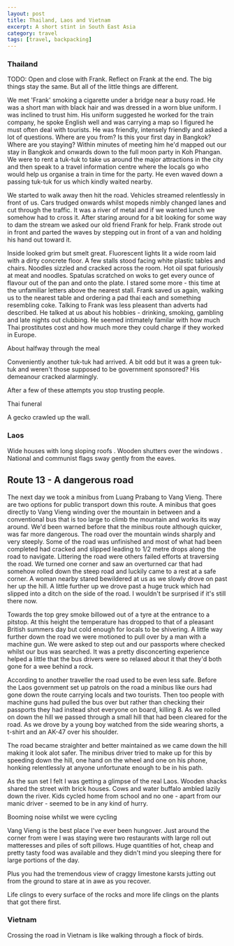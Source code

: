 ```yaml
---
layout: post
title: Thailand, Laos and Vietnam
excerpt: A short stint in South East Asia
category: travel
tags: [travel, backpacking]
---
```

### Thailand

TODO: Open and close with Frank. Reflect on Frank at the end.
The big things stay the same. But all of the little things are different.

We met 'Frank' smoking a cigarette under a bridge near a busy road. He was a short man with black hair and was dressed in a worn blue uniform. I was inclined to trust him. His uniform suggested he worked for the train company, he spoke English well and was carrying a map so I figured he must often deal with tourists. He was friendly, intensely friendly and asked a lot of questions. Where are you from? Is this your first day in Bangkok? Where are you staying? Within minutes of meeting him he'd mapped out our stay in Bangkok and onwards down to the full moon party in Koh Phangan. We were to rent a tuk-tuk to take us around the major attractions in the city and then speak to a travel information centre where the locals go who would help us organise a train in time for the party. He even waved down a passing tuk-tuk for us which kindly waited nearby. 

We started to walk away then hit the road. Vehicles streamed relentlessly in front of us. Cars trudged onwards whilst mopeds nimbly changed lanes and cut through the traffic. It was a river of metal and if we wanted lunch we somehow had to cross it. After staring around for a bit looking for some way to dam the stream we asked our old friend Frank for help. Frank strode out in front and parted the waves by stepping out in front of a van and holding his hand out toward it. 

Inside looked grim but smelt great. Fluorescent lights lit a wide room laid with a dirty concrete floor. A few stalls stood facing white plastic tables and chairs. Noodles sizzled and cracked across the room. Hot oil spat furiously at meat and noodles. Spatulas scratched on woks to get every ounce of flavour out of the pan and onto the plate. I stared some more - this time at the unfamiliar letters above the nearest stall. Frank saved us again, walking us to the nearest table and ordering a pad thai each and something resembling coke. Talking to Frank was less pleasent than adverts had described. He talked at us about his hobbies - drinking, smoking, gambling and late nights out clubbing. He seemed intimately familar with how much Thai prostitutes cost and how much more they could charge if they worked in Europe. 

About halfway through the meal 

Conveniently another tuk-tuk had arrived. A bit odd but it was a green tuk-tuk and weren't those supposed to be government sponsored? His demeanour cracked alarmingly. 

After a few of these attempts you stop trusting people. 































Thai funeral

A gecko crawled up the wall. 

### Laos

Wide houses with long sloping roofs . Wooden shutters over the windows . National and communist flags sway gently from the eaves.

## Route 13 - A dangerous road
The next day we took a minibus from Luang Prabang to Vang Vieng. There are two options for public transport down this route. A minibus that goes directly to Vang Vieng winding over the mountain in between and a conventional bus that is too large to climb the mountain and works its way around. We'd been warned before that the minibus route although quicker, was far more dangerous. The road over the mountain winds sharply and very steeply. Some of the road was unfinished and most of what had been completed had cracked and slipped leading to 1/2 metre drops along the road to navigate. Littering the road were others failed efforts at traversing the road. We turned one corner and saw an overturned car that had somehow rolled down the steep road and luckily came to a rest at a safe corner. A woman nearby stared bewildered at us as we slowly drove on past her up the hill. A little further up we drove past a huge truck which had slipped into a ditch on the side of the road. I wouldn't be surprised if it's still there now.

Towards the top grey smoke billowed out of a tyre at the entrance to a pitstop. At this height the temperature has dropped to that of a pleasant British summers day but cold enough for locals to be shivering. A little way further down the road we were motioned to pull over by a man with a machine gun. We were asked to step out and our passports where checked whilst our bus was searched. It was a pretty disconcerting experience helped a little that the bus drivers were so relaxed about it that they'd both gone for a wee behind a rock. 

According to another traveller the road used to be even less safe. Before the Laos government set up patrols on the road a minibus like ours had gone down the route carrying locals and two tourists. Then too people with machine guns had pulled the bus over but rather than checking their passports they had instead shot everyone on board, killing 8. As we rolled on down the hill we passed through a small hill that had been cleared for the road. As we drove by a young boy watched from the side wearing shorts, a t-shirt and an AK-47 over his shoulder. 

The road became straighter and better maintained as we came down the hill making it look alot safer. The minibus driver tried to make up for this by speeding down the hill, one hand on the wheel and one on his phone, honking relentlessly at anyone unfortunate enough to be in his path. 

As the sun set I felt I was getting a glimpse of the real Laos. Wooden shacks shared the street with brick houses. Cows and water buffalo ambled lazily down the river. Kids cycled home from school and no one - apart from our manic driver - seemed to be in any kind of hurry. 

Booming noise whilst we were cycling

Vang Vieng is the best place I've ever been hungover. Just around the corner from were I was staying were two restaurants with large roll out matteresses and piles of soft pillows. Huge quantities of hot, cheap and pretty tasty food was available and they didn't mind you sleeping there for large portions of the day. 

Plus you had the tremendous view of craggy limestone karsts jutting out from the ground to stare at in awe as you recover.

Life clings to every surface of the rocks and more life clings on the plants that got there first. 

### Vietnam

Crossing the road in Vietnam is like walking through a flock of birds. 
